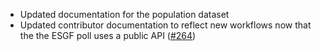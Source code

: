 - Updated documentation for the population dataset 
- Updated contributor documentation to reflect new workflows now that the the ESGF poll uses a public API ([#264](https://github.com/PCMDI/input4MIPs_CVs/pull/264))
